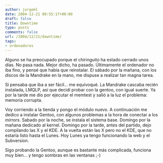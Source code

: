 ```yaml
---
author: jorgeml
date: 2004-12-21 00:55:17+00:00
draft: false
title: Downtime
type: posts
comments: false
url: /2004/12/21/downtime/
tags:
- ordenadores
---
```


Alguno se ha preocupado porque el chiringuito ha estado cerrado unos días. No pasa nada. Mejor dicho, ha pasado. Últimamente el ordenador no iba fino, y pensé que había que reinstalar. El sábado por la mañana, con los discos de la Mandrake en la mano, me dispuse a realizar tan magna tarea.

Si pensaba que iba a ser fácil... me equivoqué. La Mandrake cascaba recién instalada, LMQLP, así que decidí probar con la gentoo, con igual suerte. Ya por la tarde me dio por ejecutar el memtest y salió a la luz el problema: memoria corrupta.

Voy corriendo a la tienda y pongo el módulo nuevo. A continuación me dedico a instalar Gentoo, con algunos problemas a la hora de conectar a los _mirrors_. Sabado por la noche, se instala el sistema base. Domingo por la mañana dedicado al kernel. Domingo por la tarde, antes  del partido, dejo compilando las X y el KDE. A la vuelta están las X pero no el KDE, que no estaría listo hasta el Lunes. Hoy Lunes ya tengo funcionando la web y el Subversion.

Sigo probando la Gentoo, aunque es bastante más complicada, funciona muy bien... y tengo sombras en las ventanas ;-)
